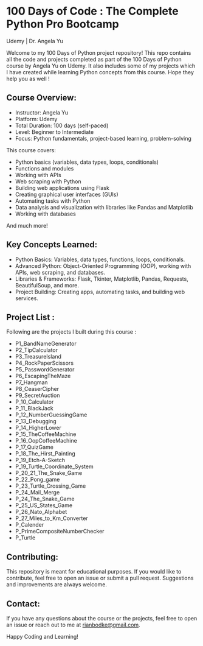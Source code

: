# 100 Days of Code : The Complete Python Pro Bootcamp 
Udemy | Dr. Angela Yu

Welcome to my 100 Days of Python project repository! 
This repo contains all the code and projects completed as part of the 100 Days of Python course by Angela Yu on Udemy. It also includes some of my projects which I have created while learning Python concepts from this course. Hope they help you as well !

## Course Overview:
- Instructor: Angela Yu
- Platform: Udemy
- Total Duration: 100 days (self-paced)
- Level: Beginner to Intermediate
- Focus: Python fundamentals, project-based learning, problem-solving

This course covers:

- Python basics (variables, data types, loops, conditionals)
- Functions and modules
- Working with APIs
- Web scraping with Python
- Building web applications using Flask
- Creating graphical user interfaces (GUIs)
- Automating tasks with Python
- Data analysis and visualization with libraries like Pandas and Matplotlib
- Working with databases

And much more!

## Key Concepts Learned:

- Python Basics: Variables, data types, functions, loops, conditionals.
- Advanced Python: Object-Oriented Programming (OOP), working with APIs, web scraping, and databases.
- Libraries & Frameworks: Flask, Tkinter, Matplotlib, Pandas, Requests, BeautifulSoup, and more.
- Project Building: Creating apps, automating tasks, and building web services.

## Project List :

Following are the projects I built during this course : 

- P1_BandNameGenerator
- P2_TipCalculator
- P3_TreasureIsland
- P4_RockPaperScissors
- P5_PasswordGenerator
- P6_EscapingTheMaze
- P7_Hangman
- P8_CeaserCipher
- P9_SecretAuction
- P_10_Calculator
- P_11_BlackJack
- P_12_NumberGuessingGame
- P_13_Debugging
- P_14_HigherLower
- P_15_TheCoffeeMachine
- P_16_OopCoffeeMachine
- P_17_QuizGame
- P_18_The_Hirst_Painting
- P_19_Etch-A-Sketch
- P_19_Turtle_Coordinate_System
- P_20_21_The_Snake_Game
- P_22_Pong_game
- P_23_Turtle_Crossing_Game
- P_24_Mail_Merge
- P_24_The_Snake_Game
- P_25_US_States_Game
- P_26_Nato_Alphabet
- P_27_Miles_to_Km_Converter
- P_Calender
- P_PrimeCompositeNumberChecker
- P_Turtle

## Contributing:
This repository is meant for educational purposes. If you would like to contribute, feel free to open an issue or submit a pull request. Suggestions and improvements are always welcome.

## Contact:
If you have any questions about the course or the projects, feel free to open an issue or reach out to me at rianbodke@gmail.com.

Happy Coding and Learning!
